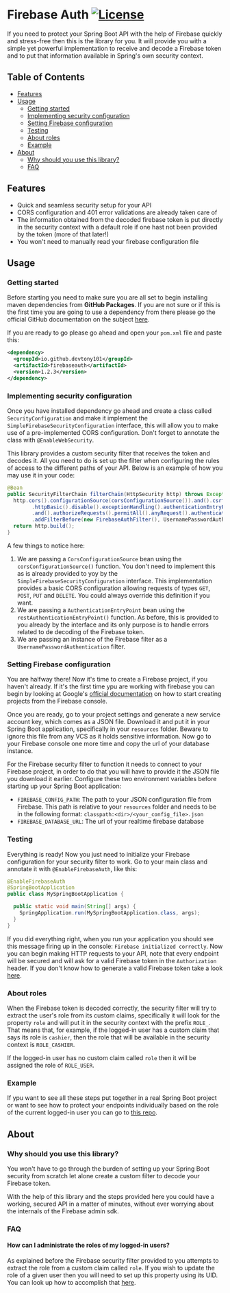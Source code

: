 # Firebase Auth [![License](https://img.shields.io/github/license/devtony101/firebaseauth?style=flat-square)](https://github.com/DevTony101/firebaseauth/blob/main/LICENSE)

If you need to protect your Spring Boot API with the help of Firebase quickly and stress-free then this is the library for you.
It will provide you with a simple yet powerful implementation to receive and decode a Firebase token and to put that information available
in Spring's own security context.

## Table of Contents
* [Features](#features)
* [Usage](#usage)
  * [Getting started](#getting-started)
  * [Implementing security configuration](#implementing-security-configuration)
  * [Setting Firebase configuration](#setting-firebase-configuration)
  * [Testing](#testing)
  * [About roles](#about-roles)
  * [Example](#example)
* [About](#about)
  * [Why should you use this library?](#why-should-you-use-this-library)
  * [FAQ](#faq)

## Features
- Quick and seamless security setup for your API
- CORS configuration and 401 error validations are already taken care of
- The information obtained from the decoded firebase token is put directly in the security context with a default role if one hast not been provided by the token (more of that later!)
- You won't need to manually read your firebase configuration file

## Usage
### Getting started
Before starting you need to make sure you are all set to begin installing maven
dependencies from **GitHub Packages**. If you are not sure or if this is the
first time you are going to use a dependency from there please go the
official GitHub documentation on the subject [here](https://docs.github.com/en/packages/working-with-a-github-packages-registry/working-with-the-apache-maven-registry).

If you are ready to go please go ahead and open your `pom.xml` file and paste this:
```xml
<dependency>
  <groupId>io.github.devtony101</groupId>
  <artifactId>firebaseauth</artifactId>
  <version>1.2.3</version>
</dependency>
```
### Implementing security configuration
Once you have installed dependency go ahead and create a class called `SecurityConfiguration` and make it implement the `SimpleFirebaseSecurityConfiguration` interface, this will allow you
to make use of a pre-implemented CORS configuration. Don't forget to annotate the class with `@EnableWebSecurity`.

This library provides a custom security filter that receives the token and decodes it. All you need to do is set up the filter when configuring the rules of access to the different
paths of your API. Below is an example of how you may use it in your code:

```java
@Bean
public SecurityFilterChain filterChain(HttpSecurity http) throws Exception {
  http.cors().configurationSource(corsConfigurationSource()).and().csrf().disable().formLogin().disable()
        .httpBasic().disable().exceptionHandling().authenticationEntryPoint(restAuthenticationEntryPoint())
        .and().authorizeRequests().permitAll().anyRequest().authenticated().and()
        .addFilterBefore(new FirebaseAuthFilter(), UsernamePasswordAuthenticationFilter.class);
  return http.build();
}
```

A few things to notice here:
1. We are passing a `CorsConfigurationSource` bean using the `corsConfigurationSource()` function. You don't need to implement this as is already provided to yoy by the `SimpleFirebaseSecurityConfiguration` interface. This implementation provides a basic CORS configuration allowing requests of types `GET`, `POST`, `PUT` and `DELETE`. You could always override this definition if you want.
2. We are passing a `AuthenticationEntryPoint` bean using the `restAuthenticationEntryPoint()` function. As before, this is provided to you already by the interface and its only purpose is to handle errors related to de decoding of the Firebase token.
3. We are passing an instance of the Firebase filter as a `UsernamePasswordAuthentication` filter.

### Setting Firebase configuration
You are halfway there! Now it's time to create a Firebase project, if you haven't already. If it's the first time ypu are working with firebase
you can begin by looking at Google's [official documentation](https://firebase.google.com/docs/projects/learn-more#setting_up_a_firebase_project_and_registering_apps) on how to start creating projects from the Firebase console.

Once you are ready, go to your project settings and generate a new service account key, which comes as a JSON file. Download it and put it in your Spring Boot application, specifically in your `resources` folder. Beware to ignore this file from any VCS as it holds sensitive information.
Now go to your Firebase console one more time and copy the url of your database instance.

For the Firebase security filter to function it needs to connect to your Firebase project, in order to do that you will have to provide it the JSON file you download it earlier. Configure these two environment variables before starting up your Spring Boot application:

- `FIREBASE_CONFIG_PATH`: The path to your JSON configuration file from Firebase. This path is relative to your `resources` folder and needs to be in the following format: `classpath:<dir>/<your_config_file>.json`
- `FIREBASE_DATABASE_URL`: The url of your realtime firebase database

### Testing
Everything is ready! Now you just need to initialize your Firebase configuration for your security filter to work. Go to your main class and annotate it with `@EnableFirebaseAuth`, like this:
```java
@EnableFirebaseAuth
@SpringBootApplication
public class MySpringBootApplication {

  public static void main(String[] args) {
    SpringApplication.run(MySpringBootApplication.class, args);
  }
}
```

If you did everything right, when you run your application you should see this message firing up in the console: `Firebase initialized correctly`.
Now you can begin making HTTP requests to your API, note that every endpoint will be secured and will ask for a valid Firebase token in the `Authorization` header. If you don't know how to generate a valid Firebase token take a look [here](https://firebase.google.com/docs/auth/admin/manage-users#create_a_user).

### About roles
When the Firebase token is decoded correctly, the security filter will try to extract the user's role from its custom claims, specifically it will look for the property `role` and will put it in the security context with the prefix `ROLE_`. That means that,
for example, if the logged-in user has a custom claim that says its role is `cashier`, then the role that will be available in the security context is `ROLE_CASHIER`.

If the logged-in user has no custom claim called `role` then it will be assigned the role of `ROLE_USER`.

### Example
If ypu want to see all these steps put together in a real Spring Boot project or want to see how  to protect your endpoints individually based on the role of the current logged-in user you can go to [this repo](https://github.com/DevTony101/spring-firebase-auth-example).

## About
### Why should you use this library?
You won't have to go through the burden of setting up your Spring Boot security from scratch let alone create a custom filter to decode your Firebase token.

With the help of this library and the steps provided here you could have a working, secured API in a matter of minutes, without ever worrying about the internals of the Firebase admin sdk.
### FAQ
#### How can I administrate the roles of my logged-in users?
As explained before the Firebase security filter provided to you attempts to extract the role from a custom claim called `role`. If you wish to update the role 
of a given user then you will need to set up this property using its UID. You can look up how to accomplish that [here](https://firebase.google.com/docs/auth/admin/custom-claims#set_and_validate_custom_user_claims_via_the_admin_sdk).
